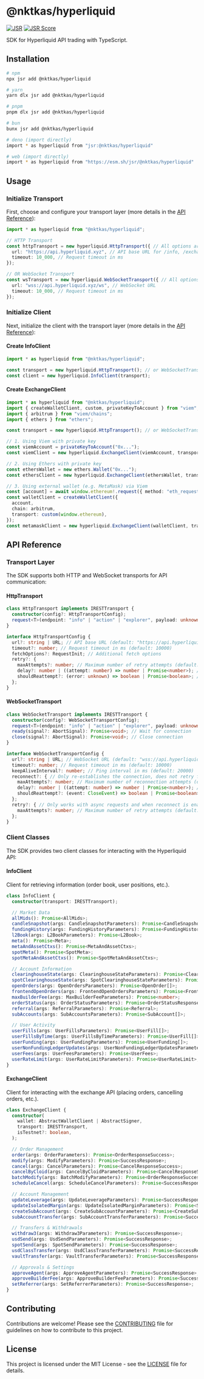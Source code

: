 # @nktkas/hyperliquid

[![JSR](https://jsr.io/badges/@nktkas/hyperliquid)](https://jsr.io/@nktkas/hyperliquid) [![JSR Score](https://jsr.io/badges/@nktkas/hyperliquid/score)](https://jsr.io/@nktkas/hyperliquid)

SDK for Hyperliquid API trading with TypeScript.

## Installation

```bash
# npm
npx jsr add @nktkas/hyperliquid

# yarn 
yarn dlx jsr add @nktkas/hyperliquid

# pnpm
pnpm dlx jsr add @nktkas/hyperliquid

# bun
bunx jsr add @nktkas/hyperliquid

# deno (import directly)
import * as hyperliquid from "jsr:@nktkas/hyperliquid"

# web (import directly)
import * as hyperliquid from "https://esm.sh/jsr/@nktkas/hyperliquid"
```

## Usage

### Initialize Transport

First, choose and configure your transport layer (more details in the [API Reference](#transport-layer)):

```typescript
import * as hyperliquid from "@nktkas/hyperliquid";

// HTTP Transport
const httpTransport = new hyperliquid.HttpTransport({ // All options are optional
  url: "https://api.hyperliquid.xyz", // API base URL for /info, /exchange, /explorer
  timeout: 10_000, // Request timeout in ms
});

// OR WebSocket Transport
const wsTransport = new hyperliquid.WebSocketTransport({ // All options are optional
  url: "wss://api.hyperliquid.xyz/ws", // WebSocket URL
  timeout: 10_000, // Request timeout in ms
});
```

### Initialize Client

Next, initialize the client with the transport layer (more details in the [API Reference](#client-classes)):

#### Create InfoClient

```typescript
import * as hyperliquid from "@nktkas/hyperliquid";

const transport = new hyperliquid.HttpTransport(); // or WebSocketTransport
const client = new hyperliquid.InfoClient(transport);
```

#### Create ExchangeClient

```typescript
import * as hyperliquid from "@nktkas/hyperliquid";
import { createWalletClient, custom, privateKeyToAccount } from "viem";
import { arbitrum } from "viem/chains";
import { ethers } from "ethers";

const transport = new hyperliquid.HttpTransport(); // or WebSocketTransport

// 1. Using Viem with private key
const viemAccount = privateKeyToAccount("0x...");
const viemClient = new hyperliquid.ExchangeClient(viemAccount, transport);

// 2. Using Ethers with private key
const ethersWallet = new ethers.Wallet("0x...");
const ethersClient = new hyperliquid.ExchangeClient(ethersWallet, transport);

// 3. Using external wallet (e.g. MetaMask) via Viem
const [account] = await window.ethereum!.request({ method: "eth_requestAccounts" });
const walletClient = createWalletClient({
  account,
  chain: arbitrum,
  transport: custom(window.ethereum),
});
const metamaskClient = new hyperliquid.ExchangeClient(walletClient, transport);
```

## API Reference

### Transport Layer

The SDK supports both HTTP and WebSocket transports for API communication:

#### HttpTransport

```typescript
class HttpTransport implements IRESTTransport {
  constructor(config?: HttpTransportConfig);
  request<T>(endpoint: "info" | "action" | "explorer", payload: unknown, signal?: AbortSignal): Promise<T>;
}
```

```typescript
interface HttpTransportConfig {
  url?: string | URL; // API base URL (default: "https://api.hyperliquid.xyz")
  timeout?: number; // Request timeout in ms (default: 10000)
  fetchOptions?: RequestInit; // Additional fetch options
  retry?: {
    maxAttempts?: number; // Maximum number of retry attempts (default: 0)
    delay?: number | ((attempt: number) => number | Promise<number>); // Delay between reconnections (default: Exponential backoff)
    shouldReattempt?: (error: unknown) => boolean | Promise<boolean>; // Custom retry logic (default: Retries on network errors and 5xx status codes)
  };
}
```

#### WebSocketTransport

```typescript
class WebSocketTransport implements IRESTTransport {
  constructor(config?: WebSocketTransportConfig);
  request<T>(endpoint: "info" | "action" | "explorer", payload: unknown, signal?: AbortSignal): Promise<T>;
  ready(signal?: AbortSignal): Promise<void>; // Wait for connection
  close(signal?: AbortSignal): Promise<void>; // Close connection
}
```

```typescript
interface WebSocketTransportConfig {
  url?: string | URL; // WebSocket URL (default: "wss://api.hyperliquid.xyz/ws")
  timeout?: number; // Request timeout in ms (default: 10000)
  keepAliveInterval?: number; // Ping interval in ms (default: 20000)
  reconnect?: { // Only re-establishes the connection, does not retry failed requests.
    maxAttempts?: number; // Maximum number of reconnection attempts (default: 3)
    delay?: number | ((attempt: number) => number | Promise<number>); // Delay between reconnections (default: Exponential backoff)
    shouldReattempt?: (event: CloseEvent) => boolean | Promise<boolean>; // Custom reconnection logic (default: Non-normal close code)
  };
  retry?: { // Only works with async requests and when reconnect is enabled.
    maxAttempts?: number; // Maximum number of retry attempts (default: 0)
  };
}
```

### Client Classes

The SDK provides two client classes for interacting with the Hyperliquid API:

#### InfoClient

Client for retrieving information (order book, user positions, etc.).

```typescript
class InfoClient {
  constructor(transport: IRESTTransport);

  // Market Data
  allMids(): Promise<AllMids>;
  candleSnapshot(args: CandleSnapshotParameters): Promise<CandleSnapshot[]>;
  fundingHistory(args: FundingHistoryParameters): Promise<FundingHistory[]>;
  l2Book(args: L2BookParameters): Promise<L2Book>;
  meta(): Promise<Meta>;
  metaAndAssetCtxs(): Promise<MetaAndAssetCtxs>;
  spotMeta(): Promise<SpotMeta>;
  spotMetaAndAssetCtxs(): Promise<SpotMetaAndAssetCtxs>;

  // Account Information
  clearinghouseState(args: ClearinghouseStateParameters): Promise<ClearinghouseState>;
  spotClearinghouseState(args: SpotClearinghouseStateParameters): Promise<SpotClearinghouseState>;
  openOrders(args: OpenOrdersParameters): Promise<OpenOrder[]>;
  frontendOpenOrders(args: FrontendOpenOrdersParameters): Promise<FrontendOpenOrder[]>;
  maxBuilderFee(args: MaxBuilderFeeParameters): Promise<number>;
  orderStatus(args: OrderStatusParameters): Promise<OrderStatusResponse>;
  referral(args: ReferralParameters): Promise<Referral>;
  subAccounts(args: SubAccountsParameters): Promise<SubAccount[]>;

  // User Activity
  userFills(args: UserFillsParameters): Promise<UserFill[]>;
  userFillsByTime(args: UserFillsByTimeParameters): Promise<UserFill[]>;
  userFunding(args: UserFundingParameters): Promise<UserFunding[]>;
  userNonFundingLedgerUpdates(args: UserNonFundingLedgerUpdatesParameters): Promise<UserNonFundingLedgerUpdates[]>;
  userFees(args: UserFeesParameters): Promise<UserFees>;
  userRateLimit(args: UserRateLimitParameters): Promise<UserRateLimit>;
}
```

#### ExchangeClient

Client for interacting with the exchange API (placing orders, cancelling orders, etc.).

```typescript
class ExchangeClient {
  constructor(
    wallet: AbstractWalletClient | AbstractSigner,
    transport: IRESTTransport,
    isTestnet?: boolean,
  );

  // Order Management
  order(args: OrderParameters): Promise<OrderResponseSuccess>;
  modify(args: ModifyParameters): Promise<SuccessResponse>;
  cancel(args: CancelParameters): Promise<CancelResponseSuccess>;
  cancelByCloid(args: CancelByCloidParameters): Promise<CancelResponseSuccess>;
  batchModify(args: BatchModifyParameters): Promise<OrderResponseSuccess>;
  scheduleCancel(args: ScheduleCancelParameters): Promise<SuccessResponse>;

  // Account Management
  updateLeverage(args: UpdateLeverageParameters): Promise<SuccessResponse>;
  updateIsolatedMargin(args: UpdateIsolatedMarginParameters): Promise<SuccessResponse>;
  createSubAccount(args: CreateSubAccountParameters): Promise<CreateSubAccountResponse>;
  subAccountTransfer(args: SubAccountTransferParameters): Promise<SuccessResponse>;

  // Transfers & Withdrawals
  withdraw3(args: Withdraw3Parameters): Promise<SuccessResponse>;
  usdSend(args: UsdSendParameters): Promise<SuccessResponse>;
  spotSend(args: SpotSendParameters): Promise<SuccessResponse>;
  usdClassTransfer(args: UsdClassTransferParameters): Promise<SuccessResponse>;
  vaultTransfer(args: VaultTransferParameters): Promise<SuccessResponse>;

  // Approvals & Settings
  approveAgent(args: ApproveAgentParameters): Promise<SuccessResponse>;
  approveBuilderFee(args: ApproveBuilderFeeParameters): Promise<SuccessResponse>;
  setReferrer(args: SetReferrerParameters): Promise<SuccessResponse>;
}
```

## Contributing

Contributions are welcome! Please see the [CONTRIBUTING](./CONTRIBUTING.md) file for guidelines on how to contribute to this project.

## License

This project is licensed under the MIT License - see the [LICENSE](./LICENSE) file for details.

